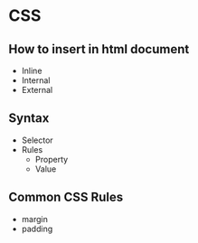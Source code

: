 # CSS

## How to insert in html document

- Inline
- Internal
- External

## Syntax

- Selector
- Rules
  - Property
  - Value

## Common CSS Rules

- margin
- padding
